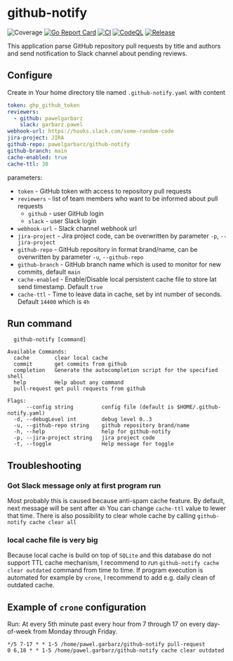 # github-notify
![Coverage](https://img.shields.io/badge/Coverage-100.0%25-brightgreen)
[![Go Report Card](https://goreportcard.com/badge/github.com/pawelgarbarz/github-notify?style=flat-square)](https://goreportcard.com/report/github.com/pawelgarbarz/github-notify)
[![CI](https://github.com/pawelgarbarz/github-notify/actions/workflows/main.yaml/badge.svg)](https://github.com/pawelgarbarz/github-notify/actions/workflows/main.yaml)
[![CodeQL](https://github.com/pawelgarbarz/github-notify/actions/workflows/codeql-analysis.yml/badge.svg)](https://github.com/pawelgarbarz/github-notify/actions/workflows/codeql-analysis.yml)
[![Release](https://img.shields.io/github/release/pawelgarbarz/github-notify.svg?style=flat-square)](https://github.com/pawelgarbarz/github-notify/releases/latest)

This application parse GitHub repository pull requests by title and authors and send notification to Slack channel about pending reviews.

## Configure
Create in Your home directory tile named `.github-notify.yaml` with content
```yaml
token: ghp_github_token
reviewers:
  - github: pawelgarbarz
    slack: garbarz.pawel
webhook-url: https://hooks.slack.com/some-random-code
jira-project: JIRA
github-repo: pawelgarbarz/github-notify
github-branch: main
cache-enabled: true
cache-ttl: 30
```

parameters:
- `token` - GitHub token with access to repository pull requests
- `reviewers` - list of team members who want to be informed about pull requests
  - `github` - user GitHub login
  - `slack` - user Slack login
- `webhook-url` - Slack channel webhook url
- `jira-project` - Jira project code, can be overwritten by parameter  `-p`, `--jira-project`
- `github-repo` - GitHub repository in format brand/name, can be overwritten by parameter  `-u`, `--github-repo`
- `github-branch` - GitHub branch name which is used to monitor for new commits, default `main`
- `cache-enabled` - Enable/Disable local persistent cache file to store lat send timestamp. Default `true`
- `cache-ttl` - Time to leave data in cache, set by int number of seconds. Default `14400` which is `4h`

## Run command
```shell
  github-notify [command]

Available Commands:
  cache        clear local cache
  commit       get commits from github
  completion   Generate the autocompletion script for the specified shell
  help         Help about any command
  pull-request get pull requests from github

Flags:
      --config string         config file (default is $HOME/.github-notify.yaml)
  -d, --debugLevel int        debug level 0..3
  -u, --github-repo string    github repository brand/name
  -h, --help                  help for github-notify
  -p, --jira-project string   jira project code
  -t, --toggle                Help message for toggle
```

## Troubleshooting

### Got Slack message only at first program run
Most probably this is caused because anti-spam cache feature. By default, next message will be sent after `4h` You can change `cache-ttl` value to lewer that time. There is also possibility to clear whole cache by calling `github-notify cache clear all`

### local cache file is very big
Because local cache is build on top of `SQLite` and this database do not support TTL cache mechanism, I recommend to run `github-notify cache clear outdated` command from time to time.
If program execution is automated for example by `crone`, I recommend to add e.g. daily clean of outdated cache.

## Example of `crone` configuration

Run: At every 5th minute past every hour from 7 through 17 on every day-of-week from Monday through Friday.
```shell
*/5 7-17 * * 1-5 /home/pawel.garbarz/github-notify pull-request
0 6,18 * * 1-5 /home/pawel.garbarz/github-notify cache clear outdated
```
